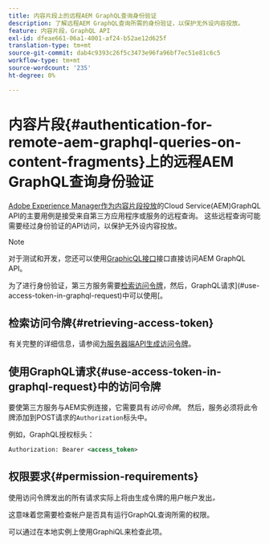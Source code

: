 ```yaml
---
title: 内容片段上的远程AEM GraphQL查询身份验证
description: 了解远程AEM GraphQL查询所需的身份验证，以保护无外设内容投放。
feature: 内容片段，GraphQL API
exl-id: dfeae661-06a1-4001-af24-b52ae12d625f
translation-type: tm+mt
source-git-commit: dab4c9393c26f5c3473e96fa96bf7ec51e81c6c5
workflow-type: tm+mt
source-wordcount: '235'
ht-degree: 0%

---
```


# 内容片段{#authentication-for-remote-aem-graphql-queries-on-content-fragments}上的远程AEM GraphQL查询身份验证

[Adobe Experience Manager作为内容片段投放](/help/assets/content-fragments/graphql-api-content-fragments.md)的Cloud Service(AEM)GraphQL API的主要用例是接受来自第三方应用程序或服务的远程查询。 这些远程查询可能需要经过身份验证的API访问，以保护无外设内容投放。

>[!NOTE]
>
>对于测试和开发，您还可以使用[GraphicQL接口](/help/assets/content-fragments/graphql-api-content-fragments.md#graphiql-interface)接口直接访问AEM GraphQL API。

为了进行身份验证，第三方服务需要[检索访问令牌](#retrieving-access-token)，然后，GraphQL请求](#use-access-token-in-graphql-request)中可以使用[。

## 检索访问令牌{#retrieving-access-token}

有关完整的详细信息，请参阅[为服务器端API生成访问令牌](/help/implementing/developing/introduction/generating-access-tokens-for-server-side-apis.md)。

## 使用GraphQL请求{#use-access-token-in-graphql-request}中的访问令牌

要使第三方服务与AEM实例连接，它需要具有&#x200B;*访问令牌*。 然后，服务必须将此令牌添加到POST请求的`Authorization`标头中。

例如，GraphQL授权标头：

```xml
Authorization: Bearer <access_token>
```

## 权限要求{#permission-requirements}

使用访问令牌发出的所有请求实际上将由生成令牌的用户帐户发出&#x200B;*。*

这意味着您需要检查帐户是否具有运行GraphQL查询所需的权限。

可以通过在本地实例上使用GraphiQL来检查此项。
